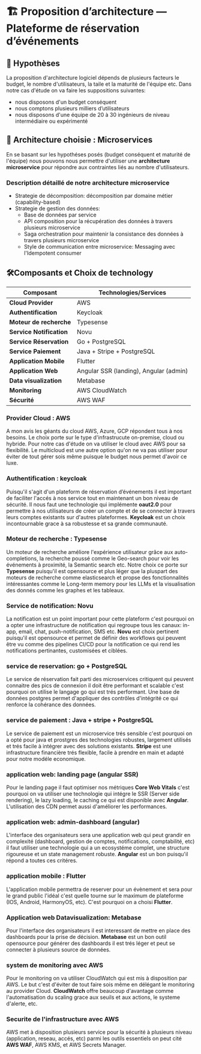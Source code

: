 # 🏗️ Proposition d’architecture — Plateforme de réservation d’événements
## 📌 Hypothèses
La proposition d'architecture logiciel dépends de plusieurs facteurs le budget, le nombre d'utilisateurs, la taile et la maturité de l'équipe etc. Dans notre cas d'étude on va faire les suppositions suivantes:
- nous disposons d'un budget conséquent
- nous comptons plusieurs milliers d’utilisateurs
- nous disposons d'une équipe de 20 à 30 ingénieurs de niveau intermédiaire ou expérimenté

## 🧩 Architecture choisie : Microservices
En se basant sur les hypothéses posés (budget conséquent et maturité de l'équipe) nous pouvons nous permettre d'utiliser une **architecture microservice** pour répondre aux contraintes liés au nombre d'utilisateurs.
### Description détaillé de notre architecture microservice
- Strategie de décomposition: décomposition par domaine métier (capability-based)
- Strategie de gestion des données:
    * Base de données par service
    * API composition pour la récupération des données à travers plusieurs microservice
    * Saga orchestration pour maintenir la consistance des données à travers plusieurs microservice
    * Style de communication entre microservice: Messaging avec l'Idempotent consumer


## 🛠️Composants et Choix de technology

| Composant                | Technologies/Services                  |
| ------------------------ | -------------------------------------- |
| **Cloud Provider**       | AWS                                    |
| **Authentification**     | Keycloak                               |
| **Moteur de recherche**  | Typesense                              |
| **Service Notification** | Novu                                   |
| **Service Réservation**  | Go + PostgreSQL                        |
| **Service Paiement**     | Java + Stripe + PostgreSQL             |
| **Application Mobile**   | Flutter                                |
| **Application Web**      | Angular SSR (landing), Angular (admin) |
| **Data visualization**   | Metabase                               |
| **Monitoring**           | AWS CloudWatch                         |
| **Sécurité**             | AWS WAF                                |

### Provider Cloud : AWS
A mon avis les géants du cloud AWS, Azure, GCP répondent tous à nos besoins. Le choix porte sur le type d'infrastrucute on-premise, cloud ou hybride. Pour notre cas d'étude on va utiliser le cloud avec AWS pour sa flexibilité. Le multicloud est une autre option qu'on ne va pas utiliser pour éviter de tout gérer sois même puisque le budget nous permet d'avoir ce luxe.

### Authentification : keycloak
Puisqu'il s'agit d'un plateform de réservation d’événements il est important de faciliter l'accés à nos service tout en maintenant un bon niveau de sécurité. Il nous faut une technologie qui implémente **oaut2.0** pour permettre à nos utilisateurs de créer un compte et de se connecter à travers leurs comptes existants sur d'autres plateformes. **Keycloak** est un choix incontournable grace à sa robustesse et sa grande communauté.

### Moteur de recherche : Typesense
Un moteur de recherche améliore l'expérience utilisateur grâce aux auto-completions, la recherche poussé comme le Geo-search pour voir les événements à proximité, la Semantic search  etc. Notre choix ce porte sur **Typesense** puisqu'il est opensource et plus léger que la pluspart des moteurs de recherche comme elasticsearch et propse des fonctionnalités intéressantes comme le Long-term memory pour les LLMs et la visualisation des donnés comme les graphes et les tableaux. 

### Service de notification: Novu
La notification est un point important pour cette plateform c'est pourquoi on a opter une infrastructure de notification qui regroupe tous les canaux: in-app, email, chat, push-notification, SMS etc. **Novu** est choix pertinent puisqu'il est opensource et permet de définir des workflows qui peuvent être vu comme des pipelines CI/CD pour la notification ce qui rend les notifications pertinantes, customisées et ciblées.

### service de reservation: go + PostgreSQL
Le service de réservation fait parti des microservices critiquent qui peuvent connaitre des pics de connexion il doit être performant et scalable c'est pourquoi on utilise le langage go qui est trés performant. Une base de données postgres permet d'appliquer des contrôles d'intégrité ce qui renforce la cohérance des données.

### service de paiement : Java + stripe + PostgreSQL
Le service de paiement est un microservice trés sensible c'est pourquoi on a opté pour java et prostgres des technologies robustes, largement utilisés et trés facile à intégrer avec des solutions existants. **Stripe** est une infrastructure financière trés flexible, facile à prendre en main et adapté pour notre modéle economique.

### application web: landing page (angular SSR)
Pour le landing page il faut optimiser nos métriques **Core Web Vitals** c'est pourquoi on va utiliser une technologie qui intégre le SSR (Server side rendering), le lazy loading, le caching ce qui est disponible avec **Angular**. L'utilisation des CDN permet aussi d'améliorer les performances.

### application web: admin-dashboard (angular)
L'interface des organisateurs sera une application web qui peut grandir en complexité (dashboard, gestion de comptes, notifications, comptabilité, etc) il faut utiliser une technologie qui a un ecosystéme complet, une structure rigoureuse et un state management robuste. **Angular** est un bon puisqu'il répond a toutes ces critéres.

### application mobile :  Flutter
L'application mobile permettra de reserver pour un évènement et sera pour le grand public l'idéal c'est quelle tourne sur le maximum de plateforme (IOS, Android, HarmonyOS, etc). C'est pourquoi on a choisi **Flutter**.

### Application web Datavisualization: Metabase
Pour l'interface des organisateurs il est interessant de mettre en place des dashboards pour la prise de décision. **Metabase** est un bon outil opensource pour générer des dashboards il est trés léger et peut se connecter à plusieurs source de données.

### system de monitoring avec AWS
Pour le monitoring on va utiliser CloudWatch qui est mis à disposition par AWS. Le but c'est d'éviter de tout faire sois même en délégant le monitoring au provider Cloud. **CloudWatch** offre beaucoup d'avantage comme l'automatisation du scaling grace aux seuils et aux actions, le systeme d'alerte, etc.

### Securite de l'infrastructure avec AWS
AWS met à disposition plusieurs service pour la sécurité à plusieurs niveau (application, reseau, accés, etc) parmi les outils essentiels on peut cité **AWS WAF**, AWS KMS, et AWS Secrets Manager.

